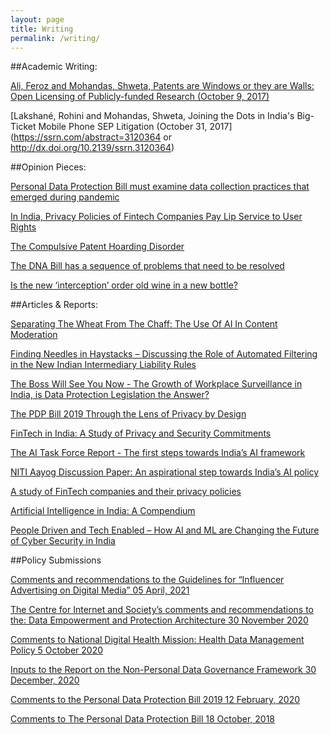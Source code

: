 ```yaml
---
layout: page
title: Writing
permalink: /writing/
---
```


##Academic Writing:

[Ali, Feroz and Mohandas, Shweta, Patents are Windows or they are Walls: Open Licensing of Publicly-funded Research (October 9, 2017)](https://ssrn.com/abstract=3307768)

[Lakshané, Rohini and Mohandas, Shweta, Joining the Dots in India's Big-Ticket Mobile Phone SEP Litigation (October 31, 2017](https://ssrn.com/abstract=3120364 or http://dx.doi.org/10.2139/ssrn.3120364)

##Opinion Pieces:

[Personal Data Protection Bill must examine data collection practices that emerged during pandemic](https://www.news9live.com/technology/personal-data-protection-bill-must-examine-data-collection-practices-that-emerged-during-pandemic-137031)

[In India, Privacy Policies of Fintech Companies Pay Lip Service to User Rights](https://thewire.in/tech/india-fintech-data-privacy)

[The Compulsive Patent Hoarding Disorder](https://www.thehindu.com/opinion/op-ed/the-compulsive-patent-hoarding-disorder/article17617888.ece)

[The DNA Bill has a sequence of problems that need to be resolved](https://www.newslaundry.com/2019/01/14/the-dna-bill-has-a-sequence-of-problems-that-need-to-be-resolved)

[Is the new ‘interception’ order old wine in a new bottle?](https://www.newslaundry.com/2018/12/27/is-the-new-interception-order-old-wine-in-a-new-bottle)

##Articles & Reports:

[Separating The Wheat From The Chaff: The Use Of AI In Content Moderation](http://rsrr.in/2020/09/07/ai-content-moderation/)

[Finding Needles in Haystacks – Discussing the Role of Automated Filtering in the New Indian Intermediary Liability Rules](https://www.law.kuleuven.be/citip/blog/finding-needles-in-haystacks/)

[The Boss Will See You Now - The Growth of Workplace Surveillance in India, is Data Protection Legislation the Answer?](https://cis-india.org/internet-governance/blog/the-boss-will-see-you-now-the-growth-of-workplace-surveillance-in-india-is-data-protection-legislation-the-answer)

[The PDP Bill 2019 Through the Lens of Privacy by Design](https://cis-india.org/internet-governance/blog/the-pdp-bill-2019-through-the-lens-of-privacy-by-design)

[FinTech in India: A Study of Privacy and Security Commitments](https://cis-india.org/internet-governance/blog/aayush-rathi-and-shweta-mohandas-april-30-2019-fintech-in-india-a-study-of-privacy-and-security-commitments)

[The AI Task Force Report - The first steps towards India’s AI framework](https://cis-india.org/internet-governance/blog/the-ai-task-force-report-the-first-steps-towards-indias-ai-framework)

[NITI Aayog Discussion Paper: An aspirational step towards India’s AI policy](https://cis-india.org/internet-governance/blog/niti-aayog-discussion-paper-an-aspirational-step-towards-india2019s-ai-policy)

[A study of FinTech companies and their privacy policies](https://cis-india.org/internet-governance/files/Hewlett%20A%20study%20of%20FinTech%20companies%20and%20their%20privacy%20policies.pdf/view)

[Artificial Intelligence in India: A Compendium](https://cis-india.org/internet-governance/blog/artificial-intelligence-inindia-a-compendium)

[People Driven and Tech Enabled – How AI and ML are Changing the Future of Cyber Security in India](https://cis-india.org/internet-governance/blog/people-driven-and-tech-enabled-2013-how-ai-and-ml-are-changing-the-future-of-cyber-security-in-india)

##Policy Submissions

[Comments and recommendations to the Guidelines for “Influencer Advertising on Digital Media” 05 April, 2021](https://cis-india.org/internet-governance/blog/comments-and-recommendations-to-the-guidelines-for-201cinfluencer-advertising-on-digital-media201d)

[The Centre for Internet and Society’s comments and recommendations to the: Data   Empowerment and Protection Architecture 30 November 2020](https://cis-india.org/depacomments1)

[Comments to National Digital Health Mission: Health Data Management Policy 5 October 2020](https://cis-india.org/internet-governance/blog/comments-to-national-digital-health-mission-health-data-management-policy)

[Inputs to the Report on the Non-Personal Data Governance Framework 30 December, 2020](https://cis-india.org/raw/inputs-to-report-on-non-personal-data-governance-framework)

[Comments to the Personal Data Protection Bill 2019 12 February, 2020](https://cis-india.org/internet-governance/blog/comments-to-the-personal-data-protection-bill-2019)

[Comments to The Personal Data Protection Bill 18 October, 2018](https://cis-india.org/internet-governance/comments-to-the-personal-data-protection-bill)
